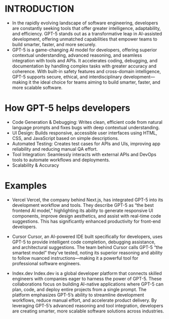 # INTRODUCTION
 * In the rapidly evolving landscape of software engineering, developers are constantly seeking tools that offer greater intelligence, adaptability, and efficiency. GPT-5 stands out as a transformative leap in AI-assisted development, offering unmatched capabilities that empower teams to build smarter, faster, and more securely.
* GPT-5 is a game-changing AI model for developers, offering superior contextual understanding, advanced reasoning, and seamless integration with tools and APIs. It accelerates coding, debugging, and documentation by handling complex tasks with greater accuracy and coherence. With built-in safety features and cross-domain intelligence, GPT-5 supports secure, ethical, and interdisciplinary development—making it the ideal choice for teams aiming to build smarter, faster, and more scalable software.

# How GPT-5 helps developers
* Code Generation & Debugging: Writes clean, efficient code from natural language prompts and fixes bugs with deep contextual understanding.
* UI Design: Builds responsive, accessible user interfaces using HTML, CSS, and JavaScript based on simple descriptions.
* Automated Testing: Creates test cases for APIs and UIs, improving app reliability and reducing manual QA effort.
* Tool Integration: Seamlessly interacts with external APIs and DevOps tools to automate workflows and deployments.
* Scalability & Accuracy

# Examples
* Vercel
  Vercel, the company behind Next.js, has integrated GPT-5 into its development workflow and tools. They describe GPT-5 as “the best frontend AI model,” highlighting its ability to generate responsive UI components, improve design aesthetics, and assist with real-time code suggestions. This has significantly enhanced productivity for front-end developers.

* Cursor
  Cursor, an AI-powered IDE built specifically for developers, uses GPT-5 to provide intelligent code completion, debugging assistance, and architectural suggestions. The team behind Cursor calls GPT-5 “the smartest model” they’ve tested, noting its superior reasoning and ability to follow nuanced instructions—making it a powerful tool for professional software engineers.

* Index.dev
  Index.dev is a global developer platform that connects skilled engineers with companies eager to harness the power of GPT-5. These collaborations focus on building AI-native applications where GPT-5 can plan, code, and deploy entire projects from a single prompt. The platform emphasizes GPT-5’s ability to streamline development workflows, reduce manual effort, and accelerate product delivery. By leveraging GPT-5’s advanced reasoning and tool integration, developers are creating smarter, more scalable software solutions across industries.

